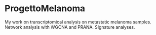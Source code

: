 # ProgettoMelanoma
My work on transcriptomical analysis on metastatic melanoma samples. Network analysis with WGCNA and PRANA. SIgnature analyses.
